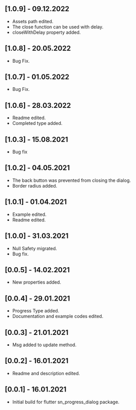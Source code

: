 ## [1.0.9] - 09.12.2022
* Assets path edited.
* The close function can be used with delay.
* closeWithDelay property added.

## [1.0.8] - 20.05.2022
* Bug Fix.

## [1.0.7] - 01.05.2022
* Bug Fix.

## [1.0.6] - 28.03.2022
* Readme edited.
* Completed type added.

## [1.0.3] - 15.08.2021
* Bug fix

## [1.0.2] - 04.05.2021
* The back button was prevented from closing the dialog.
* Border radius added.

## [1.0.1] - 01.04.2021
* Example edited.
* Readme edited.

## [1.0.0] - 31.03.2021
* Null Safety migrated.
* Bug fix.

## [0.0.5] - 14.02.2021
* New properties added.

## [0.0.4] - 29.01.2021
* Progress Type added.
* Documentation and example codes edited.

## [0.0.3] - 21.01.2021
* Msg added to update method.

## [0.0.2] - 16.01.2021
* Readme and description edited.

## [0.0.1] - 16.01.2021
* Initial build for flutter sn_progress_dialog package.